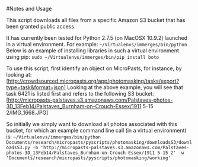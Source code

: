 #Notes and Usage

This script downloads all files from a specific Amazon S3 bucket that has been granted public access.

It has currently been tested for Python 2.7.5 (on MacOSX 10.9.2) launched in a virtual environment. For example:
`~/Virtualenvs/immerges/bin/python`
Below is an example of installing libraries in such a virtual environment using pip:
`sudo ~/Virtualenvs/immerges/bin/pip install boto`

To use this script, first identify an object on MicroPasts, for instance, by looking at:
[http://crowdsourced.micropasts.org/app/photomasking/tasks/export?type=task&format=json]
Looking at the above example, you will see that task 6421 is listed first and refers to the following S3 bucket:
[http://micropasts-palstaves.s3.amazonaws.com/Palstaves-photos-3D_13Feb14/Palstaves_Burnham-on-Crouch-Essex/1911 5-15 2/IMG_1668.JPG]

So initially we simply want to download all photos associated with this bucket, for which an example command line call (in a virtual environment) is:
`~/Virtualenvs/immerges/bin/python Documents/research/micropasts/pyscripts/photomasking/downloadsS3/downloadsS3.py -b 'http://micropasts-palstaves.s3.amazonaws.com/Palstaves-photos-3D_13Feb14/Palstaves_Burnham-on-Crouch-Essex/1911 5-15 2' -w 'Documents/research/micropasts/pyscripts/photomasking/working'`
